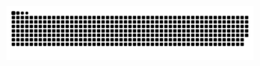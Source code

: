 <picture>
  <source media="(prefers-color-scheme: dark)" srcset="https://raw.githubusercontent.com/playitsafe/playitsafe/output/github-contribution-grid-snake-dark.svg">
  <source media="(prefers-color-scheme: light)" srcset="https://raw.githubusercontent.com/playitsafe/playitsafe/output/github-contribution-grid-snake.svg">
  <img alt="github contribution grid snake animation" src="https://raw.githubusercontent.com/playitsafe/playitsafe/output/github-contribution-grid-snake.svg">
</picture>
